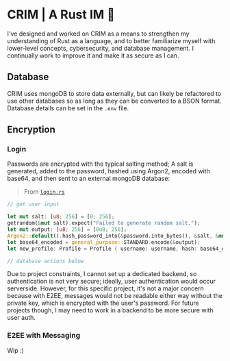 # CRIM | A Rust IM 🦀
I've designed and worked on CRIM as a means to strengthen my understanding of Rust as a language, and to better familiarize myself with lower-level concepts, cybersecurity, and database management. I continually work to improve it and make it as secure as I can.

## Database
CRIM uses mongoDB to store data externally, but can likely be refactored to use other databases so as long as they can be converted to a BSON format. Database details can be set in the `.env` file.

## Encryption
### Login
Passwords are encrypted with the typical salting method; A salt is generated, added to the password, hashed using Argon2, encoded with base64, and then sent to an external mongoDB database:
> From [`login.rs`](src/core/login.rs)
```rust
// get user input

let mut salt: [u8; 256] = [0; 256];
getrandom(&mut salt).expect("Failed to generate random salt.");
let mut output: [u8; 256] = [0u8; 256];
Argon2::default().hash_password_into(&password.into_bytes(), &salt, &mut output).expect("failed to hash password");
let base64_encoded = general_purpose::STANDARD.encode(&output);
let new_profile: Profile = Profile { username: username, hash: base64_encoded, salt: salt.to_vec() };

// database actions below
```
Due to project constraints, I cannot set up a dedicated backend, so authentication is not very secure; ideally, user authentication would occur serverside.
However, for this specific project, it's not a major concern because with E2EE, messages would not be readable either way without the private key, which is encrypted
with the user's password.
For future projects though, I may need to work in a backend to be more secure with user auth.

### E2EE with Messaging
Wip :)

